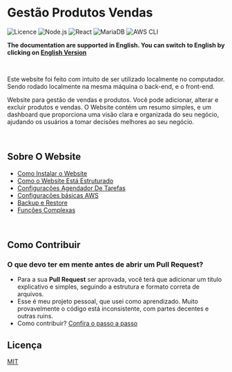 # Gestão Produtos Vendas #
![Licence](https://img.shields.io/github/license/CarlosOT2/GestaoProdutosVendas) 
![Node.js](https://img.shields.io/badge/Node.js-20.11.1-green)
![React](https://img.shields.io/badge/React-18.2.0-blue)
![MariaDB](https://img.shields.io/badge/MariaDB-11.4.4-blue)
![AWS CLI](https://img.shields.io/badge/AWS%20CLI-2.17.18-yellow)
<br/>

  <b>The documentation are supported in English. You can switch to English ​​by clicking on [English Version](README.en.md) </b>
  
<br/>
<p>
Este website foi feito com intuito de ser utilizado localmente no computador. Sendo rodado localmente na mesma máquina o back-end, e o front-end.
  
Website para gestão de vendas e produtos. Você pode adicionar, alterar e excluir produtos e vendas. O Website contém um resumo simples, 
e um dashboard que proporciona uma visão clara e organizada do seu negócio, ajudando os usuários a tomar decisões melhores ao seu negócio.
</p>

<br/>
<h2>Sobre O Website</h2>

- [Como Instalar o Website](.docs/br/Como%20Instalar.md)
- [Como o Website Está Estruturado](.docs/br/Como%20o%20Website%20Está%20Estruturado.md)
- [Configurações Agendador De Tarefas](.docs/br/Configurações%20Agendador%20De%20Tarefas.md)
- [Configurações básicas AWS](.docs/br/Configurações%20básicas%20AWS.md)
- [Backup e Restore](.docs/br/Backup%20e%20Restore.md)
- [Funções Complexas](.docs/br/Funções%20Complexas.md)
<br/>
<h2>Como Contribuir</h2>
<h3>O que devo ter em mente antes de abrir um Pull Request?</h3>

- Para a sua <b>Pull Request</b> ser aprovada, você terá que adicionar um titulo explicativo e simples, seguindo a estrutura e formato correta de arquivos. 
- Esse é meu projeto pessoal, que usei como aprendizado. Muito provavelmente o código está inconsistente, com partes decentes e outras ruins.
- Como contribuir? [Confira o passo a passo](.docs/br/Como%20Contribuir.md)

<h2>Licença</h2>

[MIT](LICENSE)


  




 




